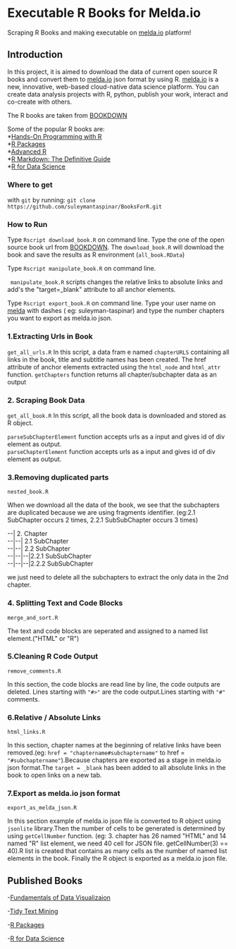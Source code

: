 # Executable R Books for Melda.io
Scraping  R Books and making executable on [melda.io](https://www.melda.io) platform!

## Introduction

In this project, it is aimed to download the data of current open source R books and convert them to [melda.io](https://www.melda.io) json   format by using R.    [melda.io](https://www.melda.io)  is a new, innovative, web-based cloud-native data science platform. You can create data analysis projects with R, python, publish your work, interact and co-create with others.

The R books are taken from [BOOKDOWN](https://bookdown.org)  


Some of the popular R books are:  
*[Hands-On Programming with R](https://rstudio-education.github.io/hopr/)  
*[R Packages](https://r-pkgs.org/)  
*[Advanced R](https://adv-r.hadley.nz/)  
*[R Markdown: The Definitive Guide](https://bookdown.org/yihui/rmarkdown/)  
*[R for Data Science](https://r4ds.had.co.nz/)



### Where to get  
with    `git`     by running:
  `git clone https://github.com/suleymantaspinar/BooksForR.git`


### How to Run
Type `Rscript download_book.R` on command line. 
Type the one of the open source book url  from [BOOKDOWN](bookdown.org). The    `download_book.R` will download the book and save the results as R environment (`all_book.RData`) 

Type `Rscript manipulate_book.R` on command line. 

` manipulate_book.R` scripts changes the relative links to absolute links and add's the "target=_blank" attribute to all anchor elements. 


Type `Rscript export_book.R` on command line.
Type your user name on [melda](app.melda.io) with dashes ( eg: suleyman-taspinar) and type the number chapters you want to export as melda.io json.

### 1.Extracting Urls in Book  
`get_all_urls.R`
In this script, a data fram	e named `chapterURLS` containing all links in the book, title and subtitle names has been created.
The href attribute of anchor elements extracted using the `html_node`  and `html_attr` function.
`getChapters` function  returns all chapter/subchapter data as  an output 


### 2. Scraping Book Data
`get_all_book.R`
In this script, all the book data is downloaded and stored as R object.  

`parseSubChapterElement` function accepts urls as  a input and gives id of div element as output.  
`parseChapterElement` function accepts urls as  a input and gives id of div element as output.

### 3.Removing duplicated parts  
`nested_book.R`  

When we download all the data of the book, we see that the subchapters are duplicated because we are using fragments identifier. (eg:2.1 SubChapter occurs 2 times,  2.2.1 SubSubChapter occurs 3 times)

--| 2. Chapter  
--|--| 2.1 SubChapter  
--|--| 2.2 SubChapter   
--|--|--|2.2.1 SubSubChapter  
--|--|--|2.2.2 SubSubChapter  

we just need to delete all the subchapters to extract the  only data in the 2nd chapter.
### 4. Splitting Text and Code Blocks  
`merge_and_sort.R`    

The text and code blocks are seperated  and assigned to a  named list element.("HTML" or "R")
  


### 5.Cleaning R Code Output  
`remove_comments.R`  

In this section, the code blocks are read line by line, the code outputs are deleted.
Lines starting with `"#>"` are the code output.Lines starting with `"#"` comments.

### 6.Relative / Absolute Links
`html_links.R`  

In this section, chapter names at the beginning of relative links have been removed.(eg: `href = "chaptername#subchaptername"` to href = `"#subchaptername"`).Because chapters are exported as a stage in melda.io json format.The `target = _blank` has been added to all absolute links in the book  to open links on a new tab.


### 7.Export as melda.io json format
`export_as_melda_json.R`  

In this section example of melda.io json file is converted to  R object using `jsonlite` library.Then the number of cells to be generated  is determined by using `getCellNumber` function.
(eg: 3. chapter has 26 named "HTML"  and  14 named "R" list element, we need 40  cell for JSON file. getCellNumber(3) == 40).R list is created that contains as many cells as the number of named list elements in the book. Finally the R object is exported as a  melda.io json file.

## Published Books

-[Fundamentals of Data Visualizaion](https://www.melda.io/projects/fundamentals-of-data-visualizations/)  
  
-[Tidy Text Mining](https://www.melda.io/projects/tidy-text-mining/)  
  
-[R Packages](https://www.melda.io/projects/r-packages-hadley-wickham/)
   
-[R for Data Science](https://www.melda.io/projects/r-for-data-science-hadley-wickham/)

